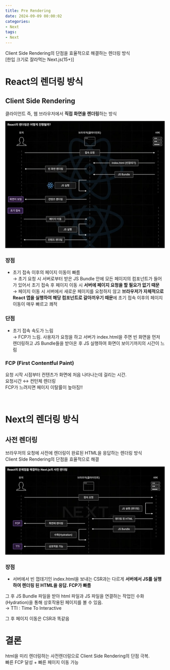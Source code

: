 ```yaml
---
title: Pre Rendering
date: 2024-09-09 00:00:02
categories:
- Next
tags:
- Next
---
```


Client Side Rendering의 단점을 효율적으로 해결하는 렌더링 방식<br/>
[한입 크기로 잘라먹는 Next.js(15+)]

# React의 렌더링 방식
## Client Side Rendering
클라이언트 즉, 웹 브라우저에서 **직접 화면을 렌더링**하는 방식<br/>

<img src="/assets/images/next/client-side-rendering.png">

### 장점
* 초기 접속 이후의 페이지 이동이 빠름<br/>
→ 초기 요청 시 서버로부터 받은 JS Bundle 안에 모든 페이지의 컴포넌트가 들어가 있어서 초기 접속 후 페이지 이동 시 **서버에 페이지 요청을 할 필요가 없기 때문**<br/>
→ 페이지 이동 시 서버에서 새로운 페이지를 요청하지 않고 **브라우저가 자체적으로 React 앱을 실행하여 해당 컴포넌트로 갈아끼우기 때문**에 초기 접속 이후의 페이지 이동이 매우 빠르고 쾌적

### 단점
* 초기 접속 속도가 느림<br/>
→ FCP가 느림. 사용자가 요청을 하고 서버가 index.html을 주면 빈 화면을 먼저 렌더링하고 JS Bundle들을 받아온 후 JS 실행하여 화면이 보이기까지의 시간이 느림

### FCP (First Contentful Paint)
요청 시작 시점부터 컨텐츠가 화면에 처음 나타나는데 걸리는 시간.<br/>
요청시간 ↔ 컨턴체 렌더링<br/>
FCP가 느려지면 페이지 이탈률이 높아짐!!

<br/>

# Next의 렌더링 방식
## 사전 렌더링
브라우저의 요청에 사전에 렌더링이 완료된 HTML을 응답하는 렌더링 방식<br/>
Client SIde Rendering의 단점을 효율적으로 해결

<img src="/assets/images/next/server-side-rendering.webp">

### 장점
* 서버에서 빈 껍데기인 index.html을 보내는 CSR과는 다르게 **서버에서 JS를 실행하여 렌더링 된 HTML을 응답. FCP가 빠름**

그 후 JS Bundle 파일을 받아 html 파일과 JS 파일을 연결하는 작업인 수화(Hydration)을 통해 상호작용된 페이지를 볼 수 있음.<br/>
→ TTI : Time To Interactive

그 후 페이지 이동은 CSR과 똑같음

# 결론
html을 미리 렌더링하는 사전렌더링으로 Client Side Rendering의 단점 극복.<br/>
빠른 FCP 달성 + 빠른 페이지 이동 가능